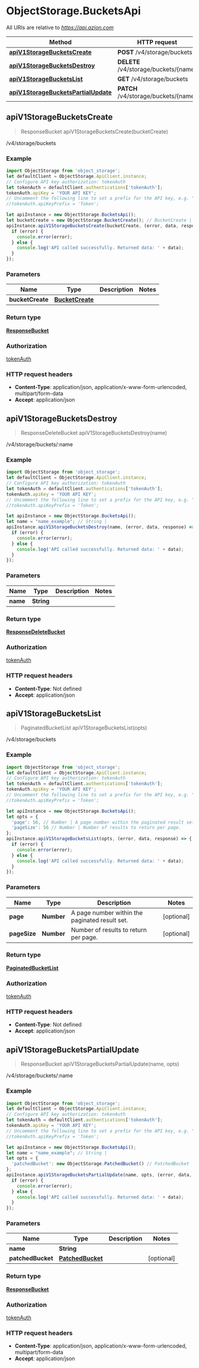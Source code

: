 # ObjectStorage.BucketsApi

All URIs are relative to *https://api.azion.com*

Method | HTTP request | Description
------------- | ------------- | -------------
[**apiV1StorageBucketsCreate**](BucketsApi.md#apiV1StorageBucketsCreate) | **POST** /v4/storage/buckets | /v4/storage/buckets
[**apiV1StorageBucketsDestroy**](BucketsApi.md#apiV1StorageBucketsDestroy) | **DELETE** /v4/storage/buckets/{name} | /v4/storage/buckets/:name
[**apiV1StorageBucketsList**](BucketsApi.md#apiV1StorageBucketsList) | **GET** /v4/storage/buckets | /v4/storage/buckets
[**apiV1StorageBucketsPartialUpdate**](BucketsApi.md#apiV1StorageBucketsPartialUpdate) | **PATCH** /v4/storage/buckets/{name} | /v4/storage/buckets/:name



## apiV1StorageBucketsCreate

> ResponseBucket apiV1StorageBucketsCreate(bucketCreate)

/v4/storage/buckets



### Example

```javascript
import ObjectStorage from 'object_storage';
let defaultClient = ObjectStorage.ApiClient.instance;
// Configure API key authorization: tokenAuth
let tokenAuth = defaultClient.authentications['tokenAuth'];
tokenAuth.apiKey = 'YOUR API KEY';
// Uncomment the following line to set a prefix for the API key, e.g. "Token" (defaults to null)
//tokenAuth.apiKeyPrefix = 'Token';

let apiInstance = new ObjectStorage.BucketsApi();
let bucketCreate = new ObjectStorage.BucketCreate(); // BucketCreate | 
apiInstance.apiV1StorageBucketsCreate(bucketCreate, (error, data, response) => {
  if (error) {
    console.error(error);
  } else {
    console.log('API called successfully. Returned data: ' + data);
  }
});
```

### Parameters


Name | Type | Description  | Notes
------------- | ------------- | ------------- | -------------
 **bucketCreate** | [**BucketCreate**](BucketCreate.md)|  | 

### Return type

[**ResponseBucket**](ResponseBucket.md)

### Authorization

[tokenAuth](../README.md#tokenAuth)

### HTTP request headers

- **Content-Type**: application/json, application/x-www-form-urlencoded, multipart/form-data
- **Accept**: application/json


## apiV1StorageBucketsDestroy

> ResponseDeleteBucket apiV1StorageBucketsDestroy(name)

/v4/storage/buckets/:name



### Example

```javascript
import ObjectStorage from 'object_storage';
let defaultClient = ObjectStorage.ApiClient.instance;
// Configure API key authorization: tokenAuth
let tokenAuth = defaultClient.authentications['tokenAuth'];
tokenAuth.apiKey = 'YOUR API KEY';
// Uncomment the following line to set a prefix for the API key, e.g. "Token" (defaults to null)
//tokenAuth.apiKeyPrefix = 'Token';

let apiInstance = new ObjectStorage.BucketsApi();
let name = "name_example"; // String | 
apiInstance.apiV1StorageBucketsDestroy(name, (error, data, response) => {
  if (error) {
    console.error(error);
  } else {
    console.log('API called successfully. Returned data: ' + data);
  }
});
```

### Parameters


Name | Type | Description  | Notes
------------- | ------------- | ------------- | -------------
 **name** | **String**|  | 

### Return type

[**ResponseDeleteBucket**](ResponseDeleteBucket.md)

### Authorization

[tokenAuth](../README.md#tokenAuth)

### HTTP request headers

- **Content-Type**: Not defined
- **Accept**: application/json


## apiV1StorageBucketsList

> PaginatedBucketList apiV1StorageBucketsList(opts)

/v4/storage/buckets



### Example

```javascript
import ObjectStorage from 'object_storage';
let defaultClient = ObjectStorage.ApiClient.instance;
// Configure API key authorization: tokenAuth
let tokenAuth = defaultClient.authentications['tokenAuth'];
tokenAuth.apiKey = 'YOUR API KEY';
// Uncomment the following line to set a prefix for the API key, e.g. "Token" (defaults to null)
//tokenAuth.apiKeyPrefix = 'Token';

let apiInstance = new ObjectStorage.BucketsApi();
let opts = {
  'page': 56, // Number | A page number within the paginated result set.
  'pageSize': 56 // Number | Number of results to return per page.
};
apiInstance.apiV1StorageBucketsList(opts, (error, data, response) => {
  if (error) {
    console.error(error);
  } else {
    console.log('API called successfully. Returned data: ' + data);
  }
});
```

### Parameters


Name | Type | Description  | Notes
------------- | ------------- | ------------- | -------------
 **page** | **Number**| A page number within the paginated result set. | [optional] 
 **pageSize** | **Number**| Number of results to return per page. | [optional] 

### Return type

[**PaginatedBucketList**](PaginatedBucketList.md)

### Authorization

[tokenAuth](../README.md#tokenAuth)

### HTTP request headers

- **Content-Type**: Not defined
- **Accept**: application/json


## apiV1StorageBucketsPartialUpdate

> ResponseBucket apiV1StorageBucketsPartialUpdate(name, opts)

/v4/storage/buckets/:name



### Example

```javascript
import ObjectStorage from 'object_storage';
let defaultClient = ObjectStorage.ApiClient.instance;
// Configure API key authorization: tokenAuth
let tokenAuth = defaultClient.authentications['tokenAuth'];
tokenAuth.apiKey = 'YOUR API KEY';
// Uncomment the following line to set a prefix for the API key, e.g. "Token" (defaults to null)
//tokenAuth.apiKeyPrefix = 'Token';

let apiInstance = new ObjectStorage.BucketsApi();
let name = "name_example"; // String | 
let opts = {
  'patchedBucket': new ObjectStorage.PatchedBucket() // PatchedBucket | 
};
apiInstance.apiV1StorageBucketsPartialUpdate(name, opts, (error, data, response) => {
  if (error) {
    console.error(error);
  } else {
    console.log('API called successfully. Returned data: ' + data);
  }
});
```

### Parameters


Name | Type | Description  | Notes
------------- | ------------- | ------------- | -------------
 **name** | **String**|  | 
 **patchedBucket** | [**PatchedBucket**](PatchedBucket.md)|  | [optional] 

### Return type

[**ResponseBucket**](ResponseBucket.md)

### Authorization

[tokenAuth](../README.md#tokenAuth)

### HTTP request headers

- **Content-Type**: application/json, application/x-www-form-urlencoded, multipart/form-data
- **Accept**: application/json

